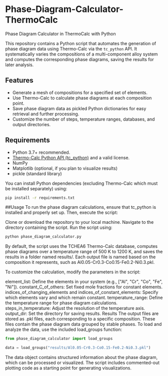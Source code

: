 # Phase-Diagram-Calculator-ThermoCalc
Phase Diagram Calculator in ThermoCalc with Python

This repository contains a Python script that automates the generation of phase diagram data using Thermo-Calc via the `tc_python` API. It systematically varies the compositions of a multi-component alloy system and computes the corresponding phase diagrams, saving the results for later analysis.

## Features

- Generate a mesh of compositions for a specified set of elements.
- Use Thermo-Calc to calculate phase diagrams at each composition point.
- Save phase diagram data as pickled Python dictionaries for easy retrieval and further processing.
- Customize the number of steps, temperature ranges, databases, and output directories.

## Requirements

- Python 3.7+ recommended.
- [Thermo-Calc Python API (tc_python)](https://thermocalc.com/products/thermo-calc/) and a valid license.
- NumPy
- Matplotlib (optional, if you plan to visualize results)
- pickle (standard library)

You can install Python dependencies (excluding Thermo-Calc which must be installed separately) using:
```bash
pip install -r requirements.txt

```

##Usage
To run the phase diagram calculations, ensure that tc_python is installed and properly set up. Then, execute the script:

Clone or download the repository to your local machine.
Navigate to the directory containing the script.
Run the script using:
```bash
python phase_diagram_calculator.py
```
By default, the script uses the TCHEA6 Thermo-Calc database, computes phase diagrams over a temperature range of 500 K to 1200 K, and saves the results in a folder named results/. Each output file is named based on the composition it represents, such as Al0.05-Cr0.3-Co0.15-Fe0.2-Ni0.3.pkl.

To customize the calculation, modify the parameters in the script:

element_list: Define the elements in your system (e.g., ["Al", "Cr", "Co", "Fe", "Ni"]).
constant_C_of_others: Set fixed mole fractions for constant elements.
indices_of_changing_elements and indices_of_constant_elements: Specify which elements vary and which remain constant.
temperature_range: Define the temperature range for phase diagram calculations.
steps_in_temperature: Adjust the resolution of the temperature axis.
output_dir: Set the directory for saving results.
Results
The output files are stored as .pkl files, each corresponding to a specific composition. These files contain the phase diagram data grouped by stable phases. To load and analyze the data, use the included load_groups function:

```python
from phase_diagram_calculator import load_groups

data = load_groups("results/Al0.05-Cr0.3-Co0.15-Fe0.2-Ni0.3.pkl")
```
The data object contains structured information about the phase diagram, which can be processed or visualized. The script includes commented-out plotting code as a starting point for generating visualizations.


